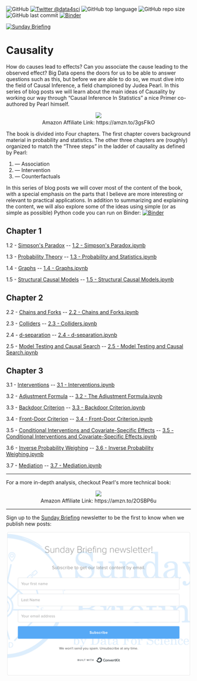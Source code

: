 ![GitHub](https://img.shields.io/github/license/DataForScience/Causality)
[![Twitter @data4sci](https://img.shields.io/twitter/follow/data4sci)](https://twitter.com/intent/follow?screen_name=data4sci)
![GitHub top language](https://img.shields.io/github/languages/top/DataForScience/Causality)
![GitHub repo size](https://img.shields.io/github/repo-size/DataForScience/Causality)
![GitHub last commit](https://img.shields.io/github/last-commit/DataForScience/Causality)
[![Binder](https://mybinder.org/badge_logo.svg)](https://mybinder.org/v2/gh/DataForScience/Causality/master)

[![Sunday Briefing](https://img.shields.io/badge/Sunday_Briefing-Subscribe-blue)](https://data4sci.ck.page/8a51c452bc)

# Causality

How do causes lead to effects? Can you associate the cause leading to the observed effect? Big Data opens the doors for us to be able to answer questions such as this, but before we are able to do so, we must dive into the field of Causal Inference, a field championed by Judea Pearl.
In this series of blog posts we will learn about the main ideas of Causality by working our way through “Causal Inference In Statistics” a nice Primer co-authored by Pearl himself.

<p align="center">
<a href='https://amzn.to/3gsFlkO' alt='Judea Pearl — Causal Inference in Statistics: A Primer'><img src='data/causality.jpeg'></a>
 <br/>
  Amazon Affiliate Link: https://amzn.to/3gsFlkO
</p>


The book is divided into Four chapters. The first chapter covers background material in probability and statistics. The other three chapters are (roughly) organized to match the “Three steps” in the ladder of causality as defined by Pearl:

1. — Association
2. — Intervention
3. — Counterfactuals

In this series of blog posts we will cover most of the content of the book, with a special emphasis on the parts that I believe are more interesting or relevant to practical applications. In addition to summarizing and explaining the content, we will also explore some of the ideas using simple (or as simple as possible) Python code you can run on Binder: [![Binder](https://mybinder.org/badge_logo.svg)](https://mybinder.org/v2/gh/DataForScience/Causality/master)



## Chapter 1
1.2 - [Simpson's Paradox](https://medium.com/data-for-science/causal-inference-part-i-415538211aa1) -- [1.2 - Simpson's Paradox.ipynb](https://github.com/DataForScience/Causality/blob/master/1.2%20-%20Simpsons%20Paradox.ipynb)

1.3 - [Probability Theory](https://medium.com/data-for-science/causal-inference-part-ii-probability-theory-8fc804fa8240) -- [1.3 - Probability and Statistics.ipynb](https://github.com/DataForScience/Causality/blob/master/1.3%20-%20Probability%20and%20Statistics.ipynb)

1.4 - [Graphs](https://medium.com/data-for-science/causal-inference-part-iii-graphs-df043300add1) -- [1.4 - Graphs.ipynb](https://github.com/DataForScience/Causality/blob/master/1.4%20-%20Graphs.ipynb)

1.5 - [Structural Causal Models](https://medium.com/data-for-science/causal-inference-part-iv-structural-causal-models-df10a83be580) -- [1.5 - Structural Causal Models.ipynb](https://github.com/DataForScience/Causality/blob/master/1.5%20-%20Structural%20Causal%20Models.ipynb)

## Chapter 2
2.2 - [Chains and Forks](https://medium.com/data-for-science/causal-inference-part-v-chains-and-forks-7b0b088c346e) -- [2.2 - Chains and Forks.ipynb](https://github.com/DataForScience/Causality/blob/master/2.2%20-%20Chains%20and%20Forks.ipynb)

2.3 - [Colliders](https://medium.com/data-for-science/causal-inference-part-vi-colliders-af07301c9a15) -- [2.3 - Colliders.ipynb](https://github.com/DataForScience/Causality/blob/master/2.3%20-%20Colliders.ipynb)

2.4 - [d-separation](https://medium.com/data-for-science/causal-inference-part-vii-d-separation-aa74e361d34e) -- [2.4 - d-separation.ipynb](https://github.com/DataForScience/Causality/blob/master/2.4%20-%20d-separation.ipynb)

2.5 - [Model Testing and Causal Search](https://medium.com/data-for-science/causal-inference-part-vii-model-testing-and-causal-search-536b796f0384) -- [2.5 - Model Testing and Causal Search.ipynb](https://github.com/DataForScience/Causality/blob/master/2.5%20-%20Model%20Testing%20and%20Causal%20Search.ipynb)

## Chapter 3

3.1 - [Interventions](https://medium.com/data-for-science/causal-inference-part-ix-interventions-c3f94190191d) -- [3.1 - Interventions.ipynb](https://github.com/DataForScience/Causality/blob/master/3.1%20-%20Interventions.ipynb)

3.2 - [Adjustment Formula](https://medium.com/data-for-science/causal-inference-part-x-the-adjustment-formula-f9668469d76) -- [3.2 - The Adjustment Formula.ipynb](https://github.com/DataForScience/Causality/blob/master/3.2%20-%20The%20Adjustment%20Formula.ipynb)

3.3 - [Backdoor Criterion](https://medium.com/data-for-science/causal-inference-part-xi-backdoor-criterion-e29627a1da0e) -- [3.3 - Backdoor Criterion.ipynb](https://github.com/DataForScience/Causality/blob/master/3.3%20-%20Backdoor%20Criterion.ipynb)

3.4 - [Front-Door Criterion](https://medium.com/data-for-science/causal-inference-part-xii-front-door-criterion-38bec5172f3e) -- [3.4 - Front-Door Criterion.ipynb](https://github.com/DataForScience/Causality/blob/master/3.4%20-%20Front-Door%20Criterion.ipynb)

3.5 - [Conditional Interventions and Covariate-Specific Effects](https://medium.com/data-for-science/causal-inference-part-xiii-conditional-interventions-and-covariate-specific-effects-1c0126b8b996) -- [3.5 - Conditional Interventions and Covariate-Specific Effects.ipynb](https://github.com/DataForScience/Causality/blob/master/3.5%20-%20Conditional%20Interventions%20and%20Covariate-Specific%20Effects.ipynb)

3.6 - [Inverse Probability Weighing](https://medium.com/data-for-science/causal-inference-part-xiv-inverse-probability-weighing-f81680321427) -- [3.6 - Inverse Probability Weighing.ipynb](https://github.com/DataForScience/Causality/blob/master/3.6%20-%20Inverse%20Probability%20Weighing.ipynb)

3.7 - [Mediation](https://medium.com/data-for-science/causal-inference-part-xv-mediation-26a20212adc9) -- [3.7 - Mediation.ipynb](https://github.com/DataForScience/Causality/blob/master/3.7%20-%20Mediation.ipynb)

---

For a more in-depth analysis, checkout Pearl's more technical book:

<p align="center">
<a href='https://amzn.to/2OSBP6u' alt='Judea Pearl — Causality'><img src='data/book2.jpeg' height=250></a>
 <br/>
  Amazon Affiliate Link: https://amzn.to/2OSBP6u
</p>

---

Sign up to the [Sunday Briefing](http://data4sci.com/newsletter) newsletter to be the first to know when we publish new posts:

<p align="center">
<a href='https://data4sci.ck.page/8a51c452bc' alt='Sunday Briefing Newsletter'><img src='data/newsletter.png' width=500></a>
</p>

